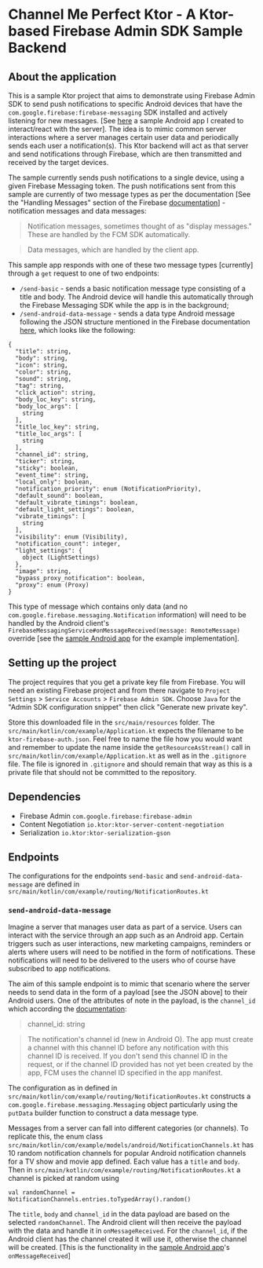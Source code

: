 # Channel Me Perfect Ktor - A Ktor-based Firebase Admin SDK Sample Backend

## About the application

This is a sample Ktor project that aims to demonstrate using Firebase Admin SDK to send push notifications to specific 
Android devices that have the `com.google.firebase:firebase-messaging` SDK installed and actively listening for new 
messages. [See <a href="https://github.com/akitikkx/channel-me-perfect-android">here</a> a sample Android app I 
created to interact/react with the server]. The idea is to mimic common server interactions where a server manages 
certain user data and periodically sends each user a notification(s). This Ktor backend will act as that server and send 
notifications through Firebase, which are then transmitted and received by the target devices.

The sample currently sends push notifications to a single device, using a given Firebase Messaging token. 
The push notifications sent from this sample are currently of two message types as per the 
documentation 
[See the "Handling Messages" section of the Firebase <a href="https://firebase.google.com/docs/cloud-messaging/concept-options#notifications_and_data_messages">documentation</a>]  - notification messages and data messages:

> Notification messages, sometimes thought of as "display messages." These are handled by the FCM SDK automatically.

> Data messages, which are handled by the client app.

This sample app responds with one of these two message types [currently] through a `get` request to one of two endpoints:

- `/send-basic` - sends a basic notification message type consisting of a title and body. The Android device will 
handle this automatically through the Firebase Messaging SDK while the app is in the background;
- `/send-android-data-message` - sends a data type Android message following the JSON structure mentioned in the 
Firebase documentation <a href="https://firebase.google.com/docs/reference/fcm/rest/v1/projects.messages#androidnotification">here</a>, which looks like the following: 

```
{
  "title": string,
  "body": string,
  "icon": string,
  "color": string,
  "sound": string,
  "tag": string,
  "click_action": string,
  "body_loc_key": string,
  "body_loc_args": [
    string
  ],
  "title_loc_key": string,
  "title_loc_args": [
    string
  ],
  "channel_id": string,
  "ticker": string,
  "sticky": boolean,
  "event_time": string,
  "local_only": boolean,
  "notification_priority": enum (NotificationPriority),
  "default_sound": boolean,
  "default_vibrate_timings": boolean,
  "default_light_settings": boolean,
  "vibrate_timings": [
    string
  ],
  "visibility": enum (Visibility),
  "notification_count": integer,
  "light_settings": {
    object (LightSettings)
  },
  "image": string,
  "bypass_proxy_notification": boolean,
  "proxy": enum (Proxy)
}
```
This type of message which contains only data (and no `com.google.firebase.messaging.Notification` information) will 
need to be handled by the Android client's `FirebaseMessagingService#onMessageReceived(message: RemoteMessage)` 
override [see the <a href="https://github.com/akitikkx/channel-me-perfect-android">sample 
Android app</a> for the example implementation].

## Setting up the project
The project requires that you get a private key file from Firebase. You will need an existing Firebase project and 
from there navigate to `Project Settings` > `Service Accounts` > `Firebase Admin SDK`. Choose `Java` for the 
"Admin SDK configuration snippet" then click "Generate new private key".

Store this downloaded file in the `src/main/resources` folder. The `src/main/kotlin/com/example/Application.kt` expects the filename to 
be `ktor-firebase-auth.json`. Feel free to name the file how you would want and remember to update the name inside the 
`getResourceAsStream()` call in `src/main/kotlin/com/example/Application.kt` as well as in the `.gitignore` file. The file is ignored in `.gitignore` and 
should remain that way as this is a private file that should not be committed to the repository.

## Dependencies
- Firebase Admin `com.google.firebase:firebase-admin`
- Content Negotiation `io.ktor:ktor-server-content-negotiation`
- Serialization `io.ktor:ktor-serialization-gson`

## Endpoints

The configurations for the endpoints `send-basic` and `send-android-data-message` are defined in 
`src/main/kotlin/com/example/routing/NotificationRoutes.kt`

### `send-android-data-message`

Imagine a server that manages user data as part of a service. Users can interact with the service through an app such 
as an Android app. Certain triggers such as user interactions, new marketing campaigns, reminders or alerts where 
users will need to be notified in the form of notifications. These notifications will need to be delivered to the users
who of course have subscribed to app notifications. 

The aim of this sample endpoint is to mimic that scenario where the server needs to send data in the form of a payload 
[see the JSON above] to their Android users. One of the attributes of note in the payload, is the `channel_id` which
according the <a href="https://firebase.google.com/docs/reference/fcm/rest/v1/projects.messages#androidnotification">documentation</a>:

> channel_id: string

> The notification's channel id (new in Android O). The app must create a channel with this channel ID before any 
notification with this channel ID is received. If you don't send this channel ID in the request, or if the channel ID 
provided has not yet been created by the app, FCM uses the channel ID specified in the app manifest.

The configuration as in defined in `src/main/kotlin/com/example/routing/NotificationRoutes.kt` constructs a 
`com.google.firebase.messaging.Messaging` object particularly using the `putData` builder function to construct a data
message type. 

Messages from a server can fall into different categories (or channels). To replicate this, the enum 
class `src/main/kotlin/com/example/models/android/NotificationChannels.kt` has 10 random notification channels for 
popular Android notification channels for a TV show and movie app defined. Each value has a `title` and `body`. Then in
`src/main/kotlin/com/example/routing/NotificationRoutes.kt` a channel is picked at random using

```
val randomChannel = NotificationChannels.entries.toTypedArray().random()
```

The `title`, `body` and `channel_id` in the data payload are based on the selected `randomChannel`. The Android client 
will then receive the payload with the data and handle it in `onMessageReceived`. For the `channel_id`, if the Android 
client has the channel created it will use it, otherwise the channel will be created. [This is the functionality in the 
<a href="https://github.com/akitikkx/channel-me-perfect-android">sample Android app</a>'s `onMessageReceived`]
